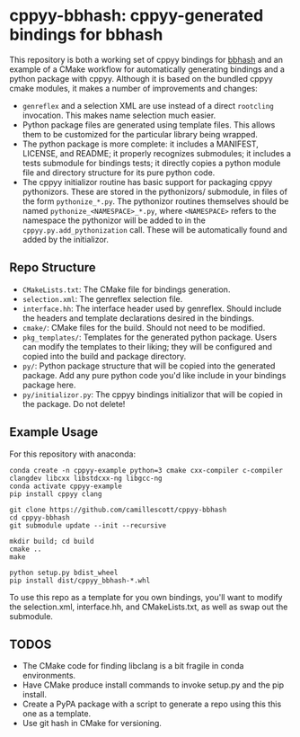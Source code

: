 # cppyy-bbhash: cppyy-generated bindings for bbhash

This repository is both a working set of cppyy bindings for
[bbhash](https://github.com/rizkg/BBHash) and an example of a CMake
workflow for automatically generating bindings and a python package
with cppyy. Although it is based on the bundled cppyy cmake modules,
it makes a number of improvements and changes:

- `genreflex` and a selection XML are use instead of a direct `rootcling` invocation. This makes
    name selection much easier.
- Python package files are generated using template files. This allows them to be customized for the
    particular library being wrapped.
- The python package is more complete: it includes a MANIFEST, LICENSE, and README; it properly
    recognizes submodules; it includes a tests submodule for bindings tests; it directly copies a
    python module file and directory structure for its pure python code.
- The cppyy initializor routine has basic support for packaging cppyy pythonizors. These are stored
    in the pythonizors/ submodule, in files of the form `pythonize_*.py`. The pythonizor routines
    themselves should be named `pythonize_<NAMESPACE>_*.py`, where `<NAMESPACE>` refers to the
    namespace the pythonizor will be added to in the `cppyy.py.add_pythonization` call. These will
    be automatically found and added by the initializor.

## Repo Structure

- `CMakeLists.txt`: The CMake file for bindings generation.
- `selection.xml`:  The genreflex selection file.
- `interface.hh`:   The interface header used by genreflex. Should include the headers and template
    declarations desired in the bindings.
- `cmake/`: CMake files for the build. Should not need to be modified.
- `pkg_templates/`: Templates for the generated python package. Users can modify the templates to
    their liking; they will be configured and copied into the build and package directory.
- `py/`: Python package structure that will be copied into the generated package. Add any pure
    python code you'd like include in your bindings package here.
- `py/initializor.py`: The cppyy bindings initializor that will be copied in the package. Do not
    delete!

## Example Usage

For this repository with anaconda:

    conda create -n cppyy-example python=3 cmake cxx-compiler c-compiler clangdev libcxx libstdcxx-ng libgcc-ng
    conda activate cppyy-example 
    pip install cppyy clang

    git clone https://github.com/camillescott/cppyy-bbhash
    cd cppyy-bbhash
    git submodule update --init --recursive

    mkdir build; cd build
    cmake ..
    make

    python setup.py bdist_wheel
    pip install dist/cppyy_bbhash-*.whl

To use this repo as a template for you own bindings, you'll want to modify the selection.xml,
interface.hh, and CMakeLists.txt, as well as swap out the submodule.

## TODOS

- The CMake code for finding libclang is a bit fragile in conda environments.
- Have CMake produce install commands to invoke setup.py and the pip install.
- Create a PyPA package with a script to generate a repo using this this one as a template.
- Use git hash in CMake for versioning.
